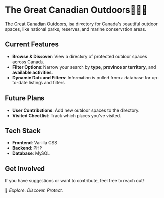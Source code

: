 # The Great Canadian Outdoors🌲🇨🇦

[The Great Canadian Outdoors](https://nationalparksca.gabidev.io/),  isa  directory for Canada's beautiful outdoor spaces, like national parks, reserves, and marine conservation areas.

## Current Features
- **Browse & Discover**: View a directory of protected outdoor spaces across Canada.
- **Filter Options**: Narrow your search by **type**, **province or territory**, and **available activities**.
- **Dynamic Data and Filters**: Information is pulled from a database for up-to-date listings and filters

## Future Plans
- **User Contributions**: Add new outdoor spaces to the directory.
- **Visited Checklist**: Track which places you've visited.

## Tech Stack
- **Frontend**: Vanilla CSS
- **Backend**: PHP
- **Database**: MySQL

## Get Involved
If you have suggestions or want to contribute, feel free to reach out!

📍 *Explore. Discover. Protect.*  
